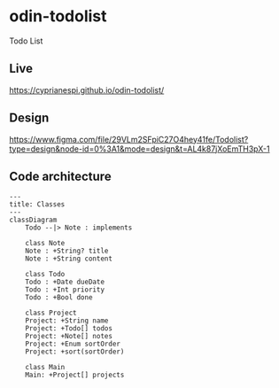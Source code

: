 # odin-todolist
Todo List

## Live
https://cyprianespi.github.io/odin-todolist/

## Design
https://www.figma.com/file/29VLm2SFpiC27O4hey41fe/Todolist?type=design&node-id=0%3A1&mode=design&t=AL4k87jXoEmTH3pX-1

## Code architecture

```mermaid
---
title: Classes
---
classDiagram
    Todo --|> Note : implements

    class Note
    Note : +String? title
    Note : +String content

    class Todo
    Todo : +Date dueDate
    Todo : +Int priority
    Todo : +Bool done

    class Project
    Project: +String name
    Project: +Todo[] todos
    Project: +Note[] notes
    Project: +Enum sortOrder
    Project: +sort(sortOrder)

    class Main
    Main: +Project[] projects
```
